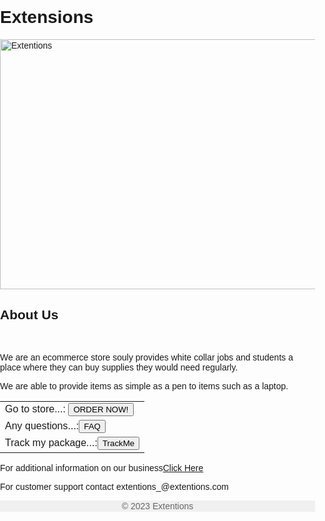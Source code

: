 <!doctype html> 
<html> 
<head> 
<title> extensions</title>
</head>
<body> 
<h1><stong> Extensions </stong></h1>
<img src="Extentions.jpg" alt="Extentions" width="600" height="400"> 
<h2><stong> About Us </strong></h2> 
<br>
<p>We are an ecommerce store souly provides white collar jobs and students a place
where they can buy supplies they would need regularly.</p>
<p> We are able to provide items as simple as a pen to items such as a laptop.</p>
<table>
<tr>
            <td>Go to store...: <button> ORDER NOW! </button></td>
          </tr>
 <tr><td>Any questions...:<button> FAQ </button></td></tr>
            <tr><td>Track my package...:<button> TrackMe </button></td></tr>
       
</table>

<p>For additional information on our business<a href="https://docs.google.com/presentation/d/1ViYh9IMRbPz4U24p-Laqe33--rXjtgE1hyIlxc6Tl8A/edit?usp=sharing">Click Here</a></p>
<p>For customer support contact extentions_@extentions.com</p>  
<footer>
    &copy; 2023 Extentions </footer>
<style>
        body {
            font-family: Arial, sans-serif;
            margin: 0;
            padding: 0;
            box-sizing: border-box;
        }

        header {
            background-color: #333;
            color: #fff;
            text-align: center;
            padding: 1em;
        }

        main {
            padding: 20px;
        }

       

    </style>
<style>
        body {
            display: flex;
            flex-direction: column;
            justify-content: center;
            align-items: center;
            height: 100vh;
            margin: 0;
        }

        /* Additional styling for your content */
        .content {
            text-align: center;
            width: 80%; /* Adjust the width as needed */
        }
    </style>
<style>
        /* Apply styles to your footer */
        footer {
            text-align: center;
            padding: 1px; /* Adjust the padding as needed */
            background-color: #f0f0f0; /* Add a background color if desired */
            font-size: 14px; /* Adjust the font size as needed */
            color: #666; /* Adjust the text color as needed */
        }
    </style>
</body>

</html>
